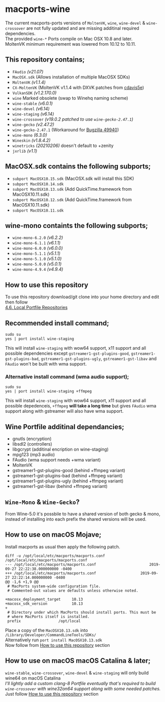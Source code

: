 # macports-wine
The current macports-ports versions of `MoltenVK`, `wine`, `wine-devel` & `wine-crossover` are not fully updated and are missing additinal required dependencies.
<br>
The provided `wine-*` Ports compile on Mac OSX 10.8 and later.\
MoltenVK minimum requirement was lowered from 10.12 to 10.11.

## This repository contains;
- `FAudio` *(v21.07)*
- `MacOSX.sdk` (Allows installation of multiple MacOSX SDKs)
- `MoltenVK` *(v1.1.4)*
- `CX-MoltenVK` (MoltenVK v1.1.4 with DXVK patches from [cdavis5e](https://github.com/cdavis5e))
- `VulkanSDK` *(v1.2.170.0)*
- `wine` Marked obsolete (swap to Winehq naming scheme)
- `wine-stable` *(v6.0.1)*
- `wine-devel` *(v6.14)*
- `wine-staging` *(v6.14)*
- `wine-crossover` *(v19.0.2 patched to use `wine-gecko-2.47.1`)*
- `wine-gecko` *(v2.47.2)*
- `wine-gecko-2.47.1` (Workaround for [Bugzilla 49940](https://bugs.winehq.org/show_bug.cgi?id=49940))
- `wine-mono` *(6.3.0)*
- `Wineskin` *(v1.8.4.2)*
- `winetricks` *(20210206)* doesn't default to +zenity
- `jxrlib` *(v1.1)*

## MacOSX.sdk contains the following subports;
- `subport MacOSX10.15.sdk` (MacOSX.sdk will install this SDK)
- `subport MacOSX10.14.sdk`
- `subport MacOSX10.13.sdk` (Add QuickTime.framework from MacOSX10.11.sdk)
- `subport MacOSX10.12.sdk` (Add QuickTime.framework from MacOSX10.11.sdk)
- `subport MacOSX10.11.sdk`

## wine-mono containts the following subports;
- `wine-mono-6.2.0` *(v6.2.2)*
- `wine-mono-6.1.1` *(v6.1.1)*
- `wine-mono-6.0.0` *(v6.0.0)*
- `wine-mono-5.1.1` *(v5.1.1)*
- `wine-mono-5.1.0` *(v5.1.0)*
- `wine-mono-5.0.0` *(v5.0.1)*
- `wine-mono-4.9.4` *(v4.9.4)*

## How to use this repository
To use this repository download/git clone into your home directory and edit then follow\
[4.6. Local Portfile Repositories](https://guide.macports.org/#development.local-repositories)

## Recommended install command;
```
sudo su
yes | port install wine-staging
```
This will install `wine-staging` with wow64 support, x11 support and all possible dependencies except `gstreamer1-gst-plugins-good`, `gstreamer1-gst-plugins-bad`, `gstreamer1-gst-plugins-ugly`, `gstreamer1-gst-libav` and `FAudio` won't be built with wma support.

### Alternative install command (wma audio support);
```
sudo su
yes | port install wine-staging +ffmpeg
```
This will install `wine-staging` with wow64 support, x11 support and all possible depedenceis, `+ffmpeg` **will take a long time** but gives `FAudio` wma support along with gstreamer will also have wma support.

## Wine Portfile additinal dependancies;
- gnutls (encryption)
- libsdl2 (controllers)
- libgcrypt (additinal encription on wine-staging)
- mpg123 (mp3 audio)
- FAudio (wma support needs +wma variant)
- MoltenVK
- gstreamer1-gst-plugins-good (behind +ffmpeg variant)
- gstreamer1-gst-plugins-bad (behind +ffmpeg variant)
- gstreamer1-gst-plugins-ugly (behind +ffmpeg variant)
- gstreamer1-gst-libav (behind +ffmpeg variant)

## `Wine-Mono` & `Wine-Gecko`?
From Wine-5.0 it's possbile to have a shared version of both gecko & mono, instead of installing into each prefix the shared versions will be used.

## How to use on macOS Mojave;
Install macports as usual then apply the following patch.
```
diff -u /opt/local/etc/macports/macports.conf /opt/local/etc/macports/macports.conf
--- /opt/local/etc/macports/macports.conf                        2019-09-27 22:22:38.000000000 -0400
+++ /opt/local/etc/macports/macports.conf	                 2019-09-27 22:22:14.000000000 -0400
@@ -1,6 +1,9 @@
 # MacPorts system-wide configuration file.
 # Commented-out values are defaults unless otherwise noted.
 
+macosx_deployment_target     10.13
+macosx_sdk_version           10.13
+
 # Directory under which MacPorts should install ports. This must be
 # where MacPorts itself is installed.
 prefix              	/opt/local
```
Place a copy of the `MacOSX10.13.sdk` into `/Library/Developer/CommandLineTools/SDKs/` \
Alternatively run `port install MacOSX10.13.sdk`
<br>
Now follow from [How to use this repository](https://github.com/Gcenx/macports-wine-devel#how-to-use-this-repository) section

## How to use on macOS macOS Catalina & later;
`wine-stable`, `wine-crossover`, `wine-devel` & `wine-staging` will only build wine64 on macOS Catalina\
*I'll lightly add a custom clang-8 Portfile eventually that's required to build `wine-crossover` with wine32on64 support along with some needed patches.*
<br>
Just follow [How to use this repository](https://github.com/Gcenx/macports-wine-devel#how-to-use-this-repository) section
